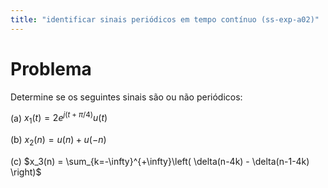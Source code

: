 ```yaml
---
title: "identificar sinais periódicos em tempo contínuo (ss-exp-a02)"
---
```


# Problema

Determine se os seguintes sinais são ou não periódicos:

(a) $x_1(t) = 2 e^{j(t+\pi/4)} u(t)$

(b) $x_2(n) = u(n) + u(-n)$

(c) $x_3(n) = \sum_{k=-\infty}^{+\infty}\left( \delta(n-4k) - \delta(n-1-4k) \right)$

